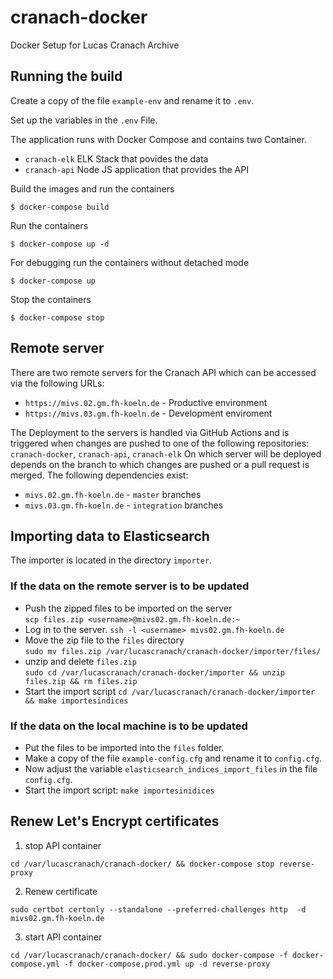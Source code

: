 # cranach-docker
Docker Setup for Lucas Cranach Archive

## Running the build
Create a copy of the file `example-env` and rename it to `.env`.

Set up the variables in the `.env` File.

The application runs with Docker Compose and contains two Container.
* `cranach-elk` ELK Stack that povides the data
* `cranach-api` Node JS application that provides the API


Build the images and run the containers
```shell
$ docker-compose build
```

Run the containers
```shell
$ docker-compose up -d
```

For debugging run the containers without detached mode
```shell
$ docker-compose up
```

Stop the containers
```shell
$ docker-compose stop
```

## Remote server
There are two remote servers for the Cranach API which can be accessed via the following URLs:
* `https://mivs.02.gm.fh-koeln.de` - Productive environment
* `https://mivs.03.gm.fh-koeln.de` - Development enviroment

The Deployment to the servers is handled via GitHub Actions and is triggered when changes are pushed to one of the following repositories: `cranach-docker`, `cranach-api`, `cranach-elk`
On which server will be deployed depends on the branch to which changes are pushed or a pull request is merged. The following dependencies exist:

* `mivs.02.gm.fh-koeln.de` - `master` branches
* `mivs.03.gm.fh-koeln.de` - `integration` branches


## Importing data to Elasticsearch
The importer is located in the directory `importer`.


### If the data on the remote server is to be updated
* Push the zipped files to be imported on the server  
`scp files.zip <username>@mivs02.gm.fh-koeln.de:~`
* Log in to the server. 
`ssh -l <username> mivs02.gm.fh-koeln.de`  
* Move the zip file to the `files` directory  
`sudo mv files.zip /var/lucascranach/cranach-docker/importer/files/`  
* unzip and delete `files.zip`  
`sudo cd /var/lucascranach/cranach-docker/importer && unzip files.zip && rm files.zip`
* Start the import script
`cd /var/lucascranach/cranach-docker/importer && make importesindices`


### If the data on the local machine is to be updated
* Put the files to be imported into the `files` folder.
* Make a copy of the file `example-config.cfg` and rename it to `config.cfg`.
* Now adjust the variable `elasticsearch_indices_import_files` in the file `config.cfg`.
* Start the import script: `make importesinidices`

## Renew Let's Encrypt certificates
1. stop API container
```shell
cd /var/lucascranach/cranach-docker/ && docker-compose stop reverse-proxy
```
2. Renew certificate
```shell
sudo certbot certonly --standalone --preferred-challenges http  -d mivs02.gm.fh-koeln.de
```
3. start API container
```shell
cd /var/lucascranach/cranach-docker/ && sudo docker-compose -f docker-compose.yml -f docker-compose.prod.yml up -d reverse-proxy
```

